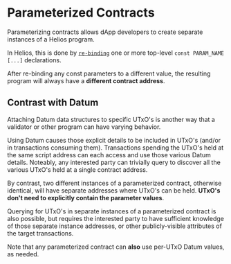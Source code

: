 # Parameterized Contracts

Parameterizing contracts allows dApp developers to create separate instances of a Helios program.  

In Helios, this is done by [`re-binding`](../api/reference/program.md#changeparam) one or more top-level `const PARAM_NAME [...]` declarations.  

After re-binding any const parameters to a different value, the resulting program will always have a **different contract address**.  

## Contrast with Datum

Attaching Datum data structures to specific UTxO's is another way that a validator or other program can have varying behavior.  

Using Datum causes those explicit details to be included in UTxO's (and/or in transactions consuming them).  Transactions spending the UTxO's held at the same script address can each access and use those various Datum details.  Noteably, any interested party can trivially query to discover all the various UTxO's held at a single contract address.

By contrast, two different instances of a parameterized contract, otherwise identical, will have separate addresses where UTxO's can be held.  **UTxO's don't need to explicitly contain the parameter values**.  

Querying for UTxO's in separate instances of a parameterized contract is also possible, but requires the interested party to have sufficient knowledge of those separate instance addresses, or other publicly-visible attributes of the target transactions.

Note that any parameterized contract can **also** use per-UTxO Datum values, as needed.

